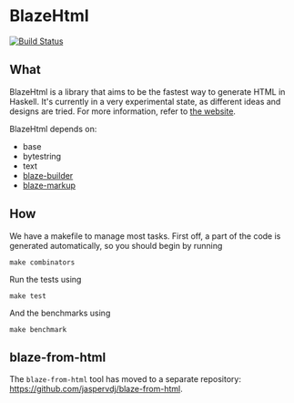 BlazeHtml
=========

[![Build Status](https://secure.travis-ci.org/jaspervdj/blaze-html.png?branch=master)](http://travis-ci.org/jaspervdj/blaze-html)

What
----

BlazeHtml is a library that aims to be the fastest way to generate HTML in
Haskell. It's currently in a very experimental state, as different ideas and
designs are tried. For more information, refer to [the website].

BlazeHtml depends on:

* base
* bytestring
* text
* [blaze-builder]
* [blaze-markup]

[the website]: https://jaspervdj.be/blaze/
[blaze-builder]: https://github.com/lpsmith/blaze-builder
[blaze-markup]: https://github.com/jaspervdj/blaze-markup

How
---

We have a makefile to manage most tasks. First off, a part of the code is
generated automatically, so you should begin by running

    make combinators

Run the tests using

    make test

And the benchmarks using

    make benchmark

blaze-from-html
---------------

The `blaze-from-html` tool has moved to a separate repository:
<https://github.com/jaspervdj/blaze-from-html>.
